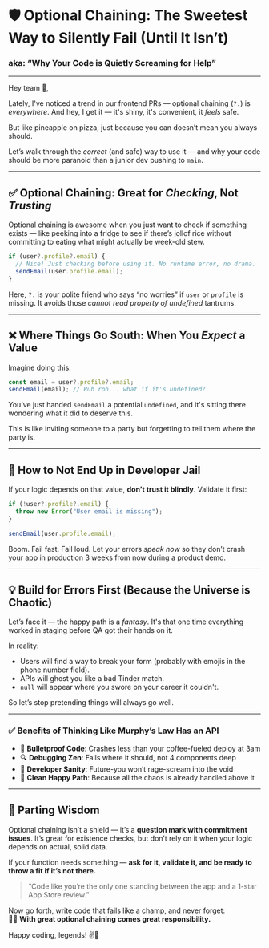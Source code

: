# 🛡️ Optional Chaining: The Sweetest Way to Silently Fail (Until It Isn’t)
### aka: “Why Your Code is Quietly Screaming for Help”

---

Hey team 👋,

Lately, I've noticed a trend in our frontend PRs — optional chaining (`?.`) is *everywhere*. And hey, I get it — it's shiny, it's convenient, it *feels* safe.

But like pineapple on pizza, just because you can doesn’t mean you always should.

Let’s walk through the *correct* (and safe) way to use it — and why your code should be more paranoid than a junior dev pushing to `main`.

---

## ✅ Optional Chaining: Great for *Checking*, Not *Trusting*

Optional chaining is awesome when you just want to check if something exists — like peeking into a fridge to see if there’s jollof rice without committing to eating what might actually be week-old stew.

```ts
if (user?.profile?.email) {
  // Nice! Just checking before using it. No runtime error, no drama.
  sendEmail(user.profile.email);
}
```

Here, `?.` is your polite friend who says “no worries” if `user` or `profile` is missing. It avoids those *cannot read property of undefined* tantrums.

---

## ❌ Where Things Go South: When You *Expect* a Value

Imagine doing this:

```ts
const email = user?.profile?.email;
sendEmail(email); // Ruh roh... what if it's undefined?
```

You’ve just handed `sendEmail` a potential `undefined`, and it's sitting there wondering what it did to deserve this.

This is like inviting someone to a party but forgetting to tell them where the party is.

---

## 🔐 How to Not End Up in Developer Jail

If your logic depends on that value, **don’t trust it blindly**. Validate it first:

```ts
if (!user?.profile?.email) {
  throw new Error("User email is missing");
}

sendEmail(user.profile.email);
```

Boom. Fail fast. Fail loud. Let your errors *speak now* so they don’t crash your app in production 3 weeks from now during a product demo.

---

## 💡 Build for Errors First (Because the Universe is Chaotic)

Let’s face it — the happy path is a *fantasy*. It's that one time everything worked in staging before QA got their hands on it.

In reality:
- Users will find a way to break your form (probably with emojis in the phone number field).
- APIs will ghost you like a bad Tinder match.
- `null` will appear where you swore on your career it couldn't.

So let’s stop pretending things will always go well.

---

### ✅ Benefits of Thinking Like Murphy’s Law Has an API

- 🧱 **Bulletproof Code**: Crashes less than your coffee-fueled deploy at 3am  
- 🔍 **Debugging Zen**: Fails where it should, not 4 components deep  
- 🛟 **Developer Sanity**: Future-you won’t rage-scream into the void  
- 🧼 **Clean Happy Path**: Because all the chaos is already handled above it

---

## 👋 Parting Wisdom

Optional chaining isn’t a shield — it’s a **question mark with commitment issues**. It’s great for existence checks, but don’t rely on it when your logic depends on actual, solid data.

If your function needs something — **ask for it, validate it, and be ready to throw a fit if it’s not there.**

> “Code like you’re the only one standing between the app and a 1-star App Store review.”

Now go forth, write code that fails like a champ, and never forget:  
🧙‍♂️ **With great optional chaining comes great responsibility.**

Happy coding, legends! ✌️🚀

